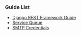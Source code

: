 ### Guide List
- [Django REST Framework Guide](docs/Guides/Django%20REST%20Framework/1%20-%20Setup.md)
- [Service Queue](Service%20Queue/Service%20Queue.md)
- [SMTP Credentials](Service%20Queue/SMTP%20Credentials.md)